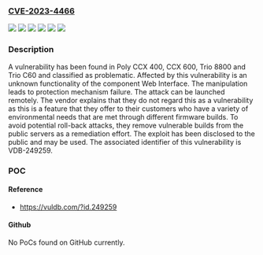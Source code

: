 ### [CVE-2023-4466](https://cve.mitre.org/cgi-bin/cvename.cgi?name=CVE-2023-4466)
![](https://img.shields.io/static/v1?label=Product&message=CCX%20400&color=blue)
![](https://img.shields.io/static/v1?label=Product&message=CCX%20600&color=blue)
![](https://img.shields.io/static/v1?label=Product&message=Trio%208800&color=blue)
![](https://img.shields.io/static/v1?label=Product&message=Trio%20C60&color=blue)
![](https://img.shields.io/static/v1?label=Version&message=%3D%20n%2Fa%20&color=brighgreen)
![](https://img.shields.io/static/v1?label=Vulnerability&message=CWE-693%20Protection%20Mechanism%20Failure&color=brighgreen)

### Description

A vulnerability has been found in Poly CCX 400, CCX 600, Trio 8800 and Trio C60 and classified as problematic. Affected by this vulnerability is an unknown functionality of the component Web Interface. The manipulation leads to protection mechanism failure. The attack can be launched remotely. The vendor explains that they do not regard this as a vulnerability as this is a feature that they offer to their customers who have a variety of environmental needs that are met through different firmware builds. To avoid potential roll-back attacks, they remove vulnerable builds from the public servers as a remediation effort. The exploit has been disclosed to the public and may be used. The associated identifier of this vulnerability is VDB-249259.

### POC

#### Reference
- https://vuldb.com/?id.249259

#### Github
No PoCs found on GitHub currently.

